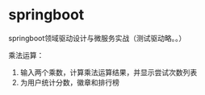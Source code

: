 # springboot
springboot领域驱动设计与微服务实战（测试驱动略。。）

乘法运算：
1. 输入两个乘数，计算乘法运算结果，并显示尝试次数列表  
2. 为用户统计分数，徽章和排行榜
